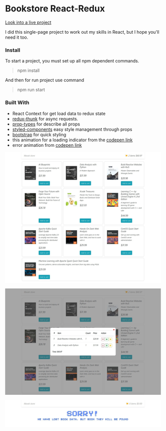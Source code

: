 # Bookstore React-Redux 

[Look into a live project](https://bukovski.github.io/redux-book-store-simple/ "live sample launch")

I did this single-page project to work out my skills in React, but I hope you'll need it too.

### Install

To start a project, you must set up all npm dependent commands.
> npm install

And then for run project use command
> npm run start

### Built With

*  React Context for get load data to redux state 
* [redux-thunk](https://github.com/reduxjs/redux-thunk) for async requests.
* [prop-types](https://github.com/facebook/prop-types) for describe all props
* [styled-components](https://github.com/styled-components/styled-components) easy style management through props
* [bootstrap](https://bootstrap-4.ru/docs/4.4/getting-started/introduction/) for quick styling
* this animation for a loading indicator from the [codepen link](https://codepen.io/xhepigerta/pen/bprWbR)
* error animation from [codepen link](https://codepen.io/robinselmer/pen/MwOQxQ)

![example page](./screenshot/store-page.jpg)

![window cart](./screenshot/modal-window-cart.jpg)

![error message](./screenshot/error-message.jpg)
